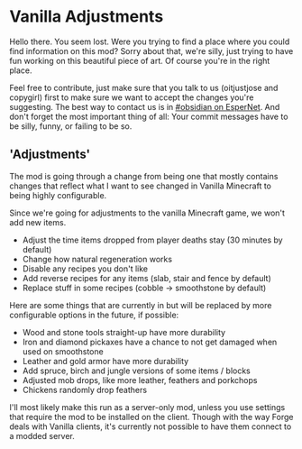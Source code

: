 Vanilla Adjustments
===================

Hello there. You seem lost. Were you trying to find a place where you could find
information on this mod? Sorry about that, we're silly, just trying to have fun working
on this beautiful piece of art. Of course you're in the right place.

Feel free to contribute, just make sure that you talk to us (oitjustjose and copygirl)
first to make sure we want to accept the changes you're suggesting. The best way to
contact us is in [#obsidian on EsperNet](http://irc.esper.net/#obsidian). And don't
forget the most important thing of all: Your commit messages have to be silly, funny, or
failing to be so.


'Adjustments'
-------------

The mod is going through a change from being one that mostly contains changes that
reflect what I want to see changed in Vanilla Minecraft to being highly configurable.

Since we're going for adjustments to the vanilla Minecraft game, we won't add new items.  

- Adjust the time items dropped from player deaths stay (30 minutes by default)
- Change how natural regeneration works
- Disable any recipes you don't like
- Add reverse recipes for any items (slab, stair and fence by default)
- Replace stuff in some recipes (cobble -> smoothstone by default)

Here are some things that are currently in but will be replaced by more configurable
options in the future, if possible:

- Wood and stone tools straight-up have more durability
- Iron and diamond pickaxes have a chance to not get damaged when used on smoothstone
- Leather and gold armor have more durability
- Add spruce, birch and jungle versions of some items / blocks
- Adjusted mob drops, like more leather, feathers and porkchops
- Chickens randomly drop feathers

I'll most likely make this run as a server-only mod, unless you use settings that require
the mod to be installed on the client. Though with the way Forge deals with Vanilla
clients, it's currently not possible to have them connect to a modded server.

